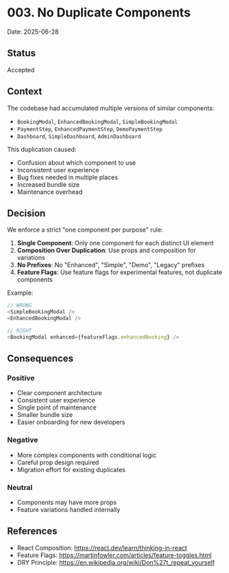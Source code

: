 # 003. No Duplicate Components

Date: 2025-06-28

## Status

Accepted

## Context

The codebase had accumulated multiple versions of similar components:
- `BookingModal`, `EnhancedBookingModal`, `SimpleBookingModal`
- `PaymentStep`, `EnhancedPaymentStep`, `DemoPaymentStep`
- `Dashboard`, `SimpleDashboard`, `AdminDashboard`

This duplication caused:
- Confusion about which component to use
- Inconsistent user experience
- Bug fixes needed in multiple places
- Increased bundle size
- Maintenance overhead

## Decision

We enforce a strict "one component per purpose" rule:

1. **Single Component**: Only one component for each distinct UI element
2. **Composition Over Duplication**: Use props and composition for variations
3. **No Prefixes**: No "Enhanced", "Simple", "Demo", "Legacy" prefixes
4. **Feature Flags**: Use feature flags for experimental features, not duplicate components

Example:
```typescript
// WRONG
<SimpleBookingModal />
<EnhancedBookingModal />

// RIGHT
<BookingModal enhanced={featureFlags.enhancedBooking} />
```

## Consequences

### Positive
- Clear component architecture
- Consistent user experience
- Single point of maintenance
- Smaller bundle size
- Easier onboarding for new developers

### Negative
- More complex components with conditional logic
- Careful prop design required
- Migration effort for existing duplicates

### Neutral
- Components may have more props
- Feature variations handled internally

## References

- React Composition: https://react.dev/learn/thinking-in-react
- Feature Flags: https://martinfowler.com/articles/feature-toggles.html
- DRY Principle: https://en.wikipedia.org/wiki/Don%27t_repeat_yourself
